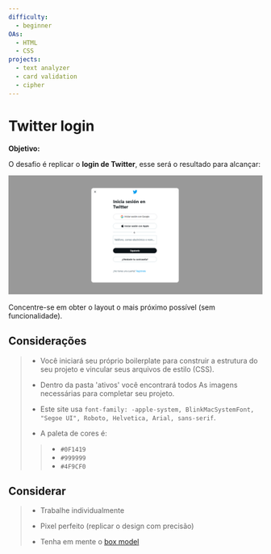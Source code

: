 ```yaml
---
difficulty:
  - beginner
OAs:
  - HTML
  - CSS
projects:
  - text analyzer
  - card validation
  - cipher
---
```

# Twitter login

__Objetivo:__

O desafio é replicar o __login de Twitter__, esse será o resultado
para alcançar:

![Twitter login](fullpage.png)

Concentre-se em obter o layout
o mais próximo possível (sem funcionalidade).

## Considerações

> - Você iniciará seu próprio boilerplate para construir a estrutura do seu projeto
e vincular seus arquivos de estilo (CSS).
>
> - Dentro da pasta 'ativos' você encontrará todos
 As imagens necessárias para completar seu projeto.
>
> - Este site usa `font-family: -apple-system, BlinkMacSystemFont,
"Segoe UI", Roboto, Helvetica, Arial,
sans-serif`.
> - A paleta de cores é:
> >
> > - `#0F1419`
> > - `#999999`
> > - `#4F9CF0`
>

## Considerar

> - Trabalhe individualmente
>
> - Pixel perfeito (replicar o design com precisão)
>
> - Tenha em mente o [box model](https://curriculum.laboratoria.la/es/topics/css/css/boxmodel-and-display)
